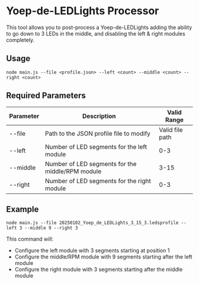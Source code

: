 # Yoep-de-LEDLights Processor
This tool allows you to post-process a Yoep-de-LEDLights adding the ability to go down to 3 LEDs in the middle, and disabling the left & right modules completely.

## Usage
```
node main.js --file <profile.json> --left <count> --middle <count> --right <count>
```

## Required Parameters
| Parameter | Description | Valid Range |
|-----------|-------------|-------------|
| --file | Path to the JSON profile file to modify | Valid file path |
| --left | Number of LED segments for the left module | 0-3 |
| --middle | Number of LED segments for the middle/RPM module | 3-15 |
| --right | Number of LED segments for the right module | 0-3 |

## Example
```
node main.js --file 20250102_Yoep_de_LEDLights_3_15_3.ledsprofile --left 3 --middle 9 --right 3
```

This command will:
- Configure the left module with 3 segments starting at position 1
- Configure the middle/RPM module with 9 segments starting after the left module
- Configure the right module with 3 segments starting after the middle module